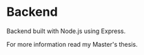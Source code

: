 # **Backend**

Backend built with Node.js using Express.

For more information read my Master's thesis.
